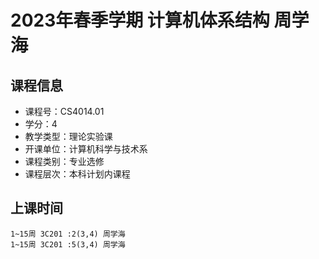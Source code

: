 # 2023年春季学期 计算机体系结构 周学海






## 课程信息

- 课程号：CS4014.01
- 学分：4
- 教学类型：理论实验课
- 开课单位：计算机科学与技术系
- 课程类别：专业选修
- 课程层次：本科计划内课程

## 上课时间

```
1~15周 3C201 :2(3,4) 周学海
1~15周 3C201 :5(3,4) 周学海
```

